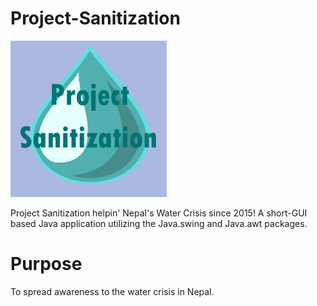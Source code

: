 # Project-Sanitization

![Icon](Pictures/ProjectSanitization.png)

Project Sanitization helpin' Nepal's Water Crisis since 2015!
A short-GUI based Java application utilizing the Java.swing and Java.awt packages.

# Purpose
To spread awareness to the water crisis in Nepal.
